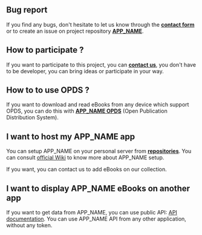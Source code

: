 ## Bug report

If you find any bugs, don't hesitate to let us know through the [**contact form**](/contact) or to create an issue on project repository [**APP_NAME**](APP_REPOSITORY_URL/-/issues).

## How to participate ?

If you want to participate to this project, you can [**contact us**](/contact), you don't have to be developer, you can bring ideas or participate in your way.

## How to to use OPDS ?

If you want to download and read eBooks from any device which support OPDS, you can do this with [**APP_NAME OPDS**](/pages/features) (Open Publication Distribution System).

## I want to host my APP_NAME app

You can setup APP_NAME on your personal server from [**repositories**](APP_REPOSITORY_URL). You can consult [official Wiki](APP_DOCUMENTATION_URL) to know more about APP_NAME setup.

If you want, you can contact us to add eBooks on our collection.

## I want to display APP_NAME eBooks on another app

If you want to get data from APP_NAME, you can use public API: [API documentation](ROUTE_DOCS). You can use APP_NAME API from any other application, without any token.
